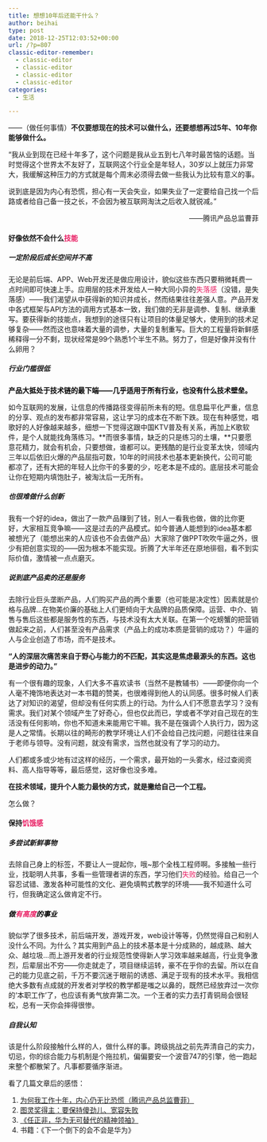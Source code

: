 ```yaml
---
title: 想想10年后还能干什么？
author: beihai
type: post
date: 2018-12-25T12:03:52+00:00
url: /?p=807
classic-editor-remember:
  - classic-editor
  - classic-editor
  - classic-editor
  - classic-editor
categories:
  - 生活

---
```

<span>——（做任何事情）</span>**不仅要想现在的技术可以做什么，还要想想再过5年、10年你能够做什么。**
  
“我从业到现在已经十年多了，这个问题是我从业五到七八年时最苦恼的话题。当时觉得这个世界太不友好了，互联网这个行业全是年轻人，30岁以上就压力非常大，我缓解这种压力的方式就是每个周末必须得去做一些我认为比较有意义的事。
  
说到底是因为内心有恐慌，担心有一天会失业，如果失业了一定要给自己找一个后路或者给自己备一技之长，不会因为被互联网淘汰之后收入就锐减。”

<p style="text-align: right;">
  ——腾讯产品总监曹菲
</p>

#### 好像依然不会什么<span style="color: #e91e63;">技能</span>

##### 一定阶段后成长空间并不高

无论是前后端、APP、Web开发还是做应用设计，貌似这些东西只要稍微耗费一点时间即可快速上手。应用层的技术开发给人一种大同小异的<span style="color: #e91e63;">失落感</span><span style="color: #000000;">（</span>没错，是失落感）——我们渴望从中获得新的知识并成长，然而结果往往差强人意。产品开发中各式框架与API方法的调用方式基本一致，我们做的无非是调参、复制、继承重写。要获得新的技能点，我想到的途径只有让项目的体量足够大，使用到的技术足够复杂——然而这也意味着大量的调参，大量的复制重写。巨大的工程量将新鲜感稀释得一分不剩，现状经常是99个熟悉1个半生不熟。<span>努力了，但是好像并没有什么卵用？</span>

##### 行业门槛很低

**<span style="color: #000000;">产品大抵处于技术链的最下端——几乎适用于所有行业，也没有什么技术壁垒。</span>**
  
如今互联网的发展，让信息的传播路径变得前所未有的短。信息扁平化严重，信息的分享、观点的发布都非常容易，这让学习的成本在不断下跌。现在有种感觉，唱歌好的人好像越来越多，细想一下觉得这跟中国KTV普及有关系，再加上K歌软件，是个人就能找角落练习。**而很多事情，缺乏的只是练习的土壤，**只要愿意花精力，就会有机会，<span>只要想做，谁都可以。更残酷的是行业变革太快，领域内三年以后依旧火爆的产品屈指可数，10年的时间技术也基本更新换代，公司可能都凉了，还有大把的年轻人比你干的多要的少，吃老本是不成的。底层技术可能会让你在短期内填饱肚子，被淘汰后一无所有。</span>

##### 也很难做什么创新

我有一个好的idea，做出了一款产品赚到了钱，别人一看我也做，做的比你更好，大家相互竞争嘛——这是过去的产品模式。如今普通人能想到的idea基本都被想光了（能想出来的人应该也不会去做产品）大家除了做PPT吹吹牛逼之外，很少有把创意实现的——因为根本不能实现。折腾了大半年还在原地徘徊，看不到实际价值，激情被一点点磨灭。

##### 说到底产品卖的还是服务

去除行业巨头垄断产品，人们购买产品的两个重要（也可能是决定性）因素就是价格与品牌&#8230;在物美价廉的基础上人们更倾向于大品牌的品质保障。运营、中介、销售与售后这些都是服务性的东西，与技术没有太大关联。在第一个吃螃蟹的把营销做起来之前，人们甚至没有产品需求（产品上的成功本质是营销的成功？）牛逼的人与企业创造了市场，而不是技术。
  
**“人的深层次痛苦来自于野心与能力的不匹配，其实这是焦虑最源头的东西。这也是进步的动力。”**
  
有一个很有趣的现象，人们大多不喜欢读书（当然不是教辅书）——即便你向一个人毫不掩饰地表达对一本书籍的赞美，也很难得到他人的认同感。很多时候人们表达了对知识的渴望，但却没有任何实质上的行动。为什么人们不愿意去学习？没有需求。我们对某个领域产生了好奇心，但也仅此而已，学或者不学对自己现在的生活没有任何影响，你也不知道未来能用它干嘛。我不是在强调个人执行力，因为这是人之常情。长期以往的畸形的教学环境让人们不会给自己找问题，问题往往来自于老师与领导。没有问题，就没有需求，当然也就没有了学习的动力。
  
人们都或多或少地有过这样的经历，一个需求，最开始的一头雾水，经过查阅资料、高人指导等等，最后感觉，这好像也没多难。
  
**在技术领域，提升个人能力最快的方式，就是撇给自己一个工程。**
  
怎么做？

#### 保持<span style="color: #e91e63;">饥饿感</span>

##### 多尝试新鲜事物

去除自己身上的标签，不要让人一提起你，哦~那个全栈工程师啊。多接触一些行业，找聪明人共事，多看一些管理者讲的东西，学习他们<span style="color: #e91e63;">失败</span>的经验。给自己一个<span>容忍试错、激发各种可能性的文化、避免填鸭式教学的环境——我不知道什么可行，但我确定这么做肯定不行。</span>

##### <span style="color: #000000;">做<span style="color: #e91e63;">有高度</span>的事业</span>

貌似学了很多技术，前后端开发，游戏开发，web设计等等，仍然觉得自己和别人没什么不同。为什么？其实用到产品上的技术基本是十分成熟的，越成熟、越大众、越垃圾&#8230;而上游开发者的行业规范性使得新人学习效率越来越高，行业竞争激烈，后辈层出不穷——你走就走了，项目继续运转，豪不在乎你的去留。所以在自己的能力见底之前，千万不要沉迷于眼前的诱惑、满足于现有的技术水平。我相信绝大多数有点成就的开发者对学校的教学都是嗤之以鼻的，既然已经放弃过一次你的‘本职工作’了，也应该有勇气放弃第二次。一个王者的实力去打青铜局会很轻松，总有一天你会摔得很惨。

##### 自我认知

该是什么阶段接触什么样的人，做什么样的事。跨级挑战之前先弄清自己的实力，切忌，你的综合能力与机制是个拖拉机，偏偏要安一个波音747的引擎，他一跑起来整个都散架了。凡事都要循序渐进。
  
看了几篇文章后的感悟：

  1. <a href="https://blog.csdn.net/wangshubo1989/article/details/49284165" target="_blank" rel="noopener noreferrer">为何我工作十年，内心仍无比恐慌（腾讯产品总监曹菲）</a>
  2. <a href="https://www.huxiu.com/article/261759.html?rec=similar" target="_blank" rel="noopener noreferrer">图灵奖得主：要保持傻劲儿、宽容失败</a>
  3. <a href="https://yuwen.chazidian.com/yuedu70864/" target="_blank" rel="noopener noreferrer">《任正非，华为无可替代的精神领袖》</a>
  4. 书籍：《下一个倒下的会不会是华为》